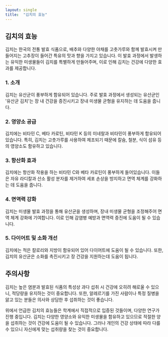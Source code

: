```yaml
---
layout: single
title:  "김치의 효능"
---
```


## 김치의 효능

김치는 한국의 전통 발효 식품으로, 배추와 다양한 야채를 고춧가루와 함께 발효시켜 만들어지는 고추장이 들어간 특유의 맛과 향을 가지고 있습니다. 이 발효 과정에서 발생하는 유익한 미생물들이 김치를 특별하게 만들어주며, 이로 인해 김치는 건강에 다양한 효과를 제공합니다.

### 1. 소개

김치는 유산균이 풍부하게 함유되어 있습니다. 주로 발효 과정에서 생성되는 유산균인 '유산균 김치'는 장 내 건강을 증진시키고 장내 미생물 균형을 유지하는 데 도움을 줍니다.

### 2. 영양소 공급

김치에는 비타민 C, 베타 카로틴, 비타민 K 등의 미네랄과 비타민이 풍부하게 함유되어 있습니다. 특히, 김치는 고춧가루를 사용하여 제조되기 때문에 칼슘, 철분, 식이 섬유 등의 영양소도 함유하고 있습니다.

### 3. 항산화 효과

김치에는 항산화 작용을 하는 비타민 C와 베타 카로틴이 풍부하게 들어있습니다. 이들은 자유 라디칼과 산소 활성 분자를 제거하여 세포 손상을 방지하고 면역 체계를 강화하는 데 도움을 줍니다.

### 4. 면역력 강화

김치는 미생물 발효 과정을 통해 유산균을 생성하며, 장내 미생물 균형을 조정해주어 면역 체계 강화에 기여합니다. 이로 인해 감염병 예방과 면역력 증진에 도움이 될 수 있습니다.

### 5. 다이어트 및 소화 개선

김치에는 적은 칼로리와 지방이 함유되어 있어 다이어트에 도움이 될 수 있습니다. 또한, 김치의 유산균은 소화를 촉진시키고 장 건강을 지원하는데 도움이 됩니다.

## 주의사항

김치는 높은 염분과 발효된 식품의 특성상 과다 섭취 시 건강에 오히려 해로울 수 있으니, 적당량을 유지하는 것이 중요합니다. 또한, 알레르기를 가진 사람이나 특정 질병을 앓고 있는 분들은 의사와 상담한 후 섭취하는 것이 좋습니다.

위에서 언급한 김치의 효능들은 학계에서 직접적으로 입증된 것들이며, 다양한 연구가 진행 중입니다. 김치는 다양한 영양소와 유익한 미생물을 함유하고 있으므로 적절한 양을 섭취하는 것이 건강에 도움이 될 수 있습니다. 그러나 개인의 건강 상태에 따라 다를 수 있으니 자신에게 맞는 섭취량을 찾는 것이 중요합니다.
